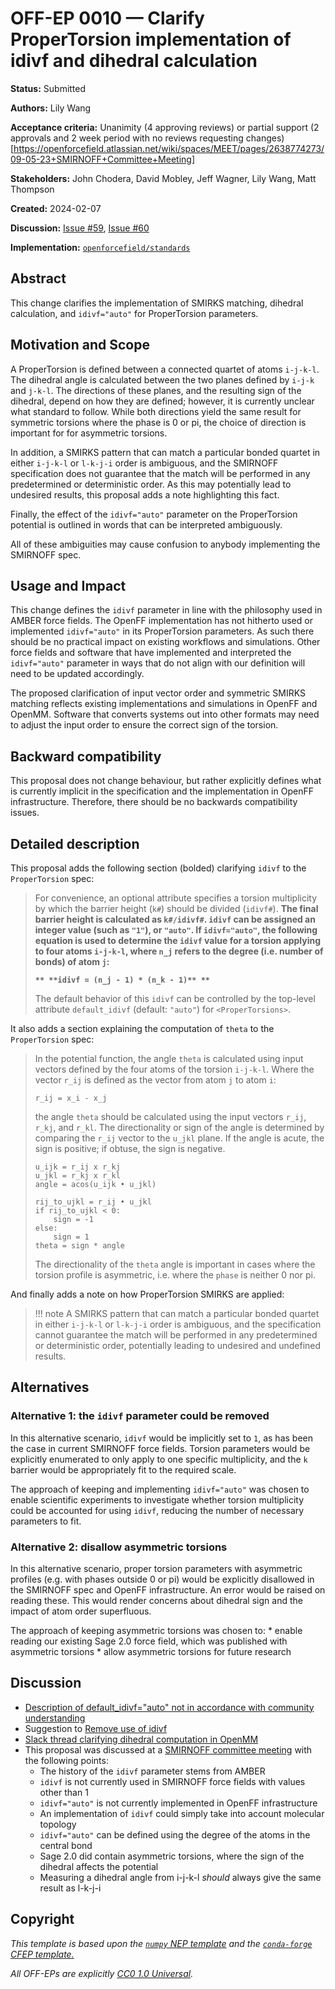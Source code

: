 # OFF-EP 0010 — Clarify ProperTorsion implementation of idivf and dihedral calculation

**Status:** Submitted

**Authors:** Lily Wang

**Acceptance criteria:** Unanimity (4 approving reviews) or partial support (2 approvals and 2 week period with no reviews requesting changes)[https://openforcefield.atlassian.net/wiki/spaces/MEET/pages/2638774273/09-05-23+SMIRNOFF+Committee+Meeting]

**Stakeholders:** John Chodera, David Mobley, Jeff Wagner, Lily Wang, Matt Thompson

**Created:** 2024-02-07

**Discussion:** [Issue #59](https://github.com/openforcefield/standards/issues/59), [Issue #60](https://github.com/openforcefield/standards/issues/60)

**Implementation:** [``openforcefield/standards``](https://github.com/openforcefield/standards)

## Abstract

This change clarifies the implementation of SMIRKS matching, dihedral calculation, and `idivf="auto"` for ProperTorsion parameters.

## Motivation and Scope

A ProperTorsion is defined between a connected quartet of atoms `i-j-k-l`. The dihedral angle is calculated between the two planes defined by `i-j-k` and `j-k-l`. The directions of these planes, and the resulting sign of the dihedral, depend on how they are defined; however, it is currently unclear what standard to follow. While both directions yield the same result for symmetric torsions where the phase is 0 or pi, the choice of direction is important for for asymmetric torsions.

In addition, a SMIRKS pattern that can match a particular 
bonded quartet in either `i-j-k-l` or `l-k-j-i` order is 
ambiguous, and the SMIRNOFF specification does not 
guarantee that the match will be performed in any predetermined or deterministic order. As this may
potentially lead to undesired results, this proposal
adds a note highlighting this fact.

Finally, the effect of the `idivf="auto"` parameter on the ProperTorsion potential is outlined in words that can be interpreted ambiguously.

All of these ambiguities may cause confusion to anybody implementing the SMIRNOFF spec.

## Usage and Impact

This change defines the ``idivf`` parameter in line with the philosophy used in AMBER force fields. The OpenFF implementation has not hitherto used or implemented ``idivf="auto"`` in its ProperTorsion parameters. As such there should be no practical impact on existing workflows and simulations. Other force fields and software that have implemented and interpreted the `idivf="auto"` parameter in ways that do not align with our definition will need to be updated accordingly.

The proposed clarification of input vector order and symmetric SMIRKS matching reflects existing implementations and simulations in OpenFF and OpenMM. Software that converts systems out into other formats may need to adjust the input order to ensure the correct sign of the torsion.

## Backward compatibility

This proposal does not change behaviour, but rather explicitly defines what is currently implicit in the
specification and the implementation in OpenFF infrastructure.
Therefore, there should be no backwards compatibility issues.

## Detailed description

This proposal adds the following section (bolded) clarifying ``idivf`` to the ``ProperTorsion`` spec:

> For convenience, an optional attribute specifies a torsion multiplicity by which the barrier height (``k#``) should be divided (`idivf#`). **The final barrier height is calculated as ``k#/idivf#``. ``idivf`` can be assigned an integer value (such as `"1"`), or `"auto"`. If `idivf="auto"`, the following equation is used to determine the ``idivf`` value for a torsion applying to four atoms `i-j-k-l`, where ``n_j`` refers to the degree (i.e. number of bonds) of atom `j`:**
> 
> **```**
> **idivf = (n_j - 1) * (n_k - 1)**
> **```**
> 
> The default behavior of this ``idivf`` can be controlled by the top-level attribute `default_idivf` (default: `"auto"`) for `<ProperTorsions>`.

It also adds a section explaining the computation of ``theta`` to the ``ProperTorsion`` spec:

> In the potential function, the angle ``theta`` is calculated using input vectors
> defined by the four atoms of the torsion `i-j-k-l`.
> Where the vector ``r_ij`` is defined as the vector from atom `j` to atom `i`:
> ```
> r_ij = x_i - x_j
> ```
> the angle ``theta`` should be calculated using the input vectors ``r_ij``, ``r_kj``, and ``r_kl``.
> The directionality or sign of the angle is determined by comparing the `r_ij` vector to the `u_jkl` plane. If the angle is acute, the sign is positive; if obtuse, the sign is negative.
> 
> ```
> u_ijk = r_ij x r_kj
> u_jkl = r_kj x r_kl
> angle = acos(u_ijk • u_jkl)
> 
> rij_to_ujkl = r_ij • u_jkl
> if rij_to_ujkl < 0:
>     sign = -1
> else:
>     sign = 1
> theta = sign * angle
> ```
> 
> The directionality of the ``theta`` angle is important in cases where the torsion profile is asymmetric,
> i.e. where the ``phase`` is neither 0 nor pi.

And finally adds a note on how ProperTorsion SMIRKS are applied:

> !!! note
>     A SMIRKS pattern that can match a particular bonded 
>     quartet in either `i-j-k-l` or `l-k-j-i` order is 
>     ambiguous, and the specification cannot guarantee the 
>     match will be performed in any predetermined or 
>     deterministic order, potentially leading to undesired 
>     and undefined results.

## Alternatives

### Alternative 1: the `idivf` parameter could be removed

In this alternative scenario, `idivf` would be implicitly set to `1`, as has been the case
in current SMIRNOFF force fields. Torsion parameters would be explicitly enumerated
to only apply to one specific multiplicity, and the `k` barrier would be appropriately fit
to the required scale.

The approach of keeping and implementing `idivf="auto"` was chosen to enable scientific
experiments to investigate whether torsion multiplicity could be accounted for using `idivf`,
reducing the number of necessary parameters to fit.

### Alternative 2: disallow asymmetric torsions

In this alternative scenario, proper torsion parameters with asymmetric profiles
(e.g. with phases outside 0 or pi) would be explicitly disallowed in the SMIRNOFF spec
and OpenFF infrastructure. An error would be raised on reading these. This would render concerns about dihedral sign and the impact of atom order superfluous.

The approach of keeping asymmetric torsions was chosen to:
    * enable reading our existing Sage 2.0 force field, which was published with asymmetric torsions
    * allow asymmetric torsions for future research

## Discussion

- [Description of default_idivf="auto" not in accordance with community understanding](https://github.com/openforcefield/standards/issues/60)
- Suggestion to [Remove use of idivf](https://github.com/openforcefield/standards/issues/59)
- [Slack thread clarifying dihedral computation in OpenMM](https://openforcefieldgroup.slack.com/archives/C4VHEFXS5/p1707080215101849)
- This proposal was discussed at a [SMIRNOFF committee meeting](https://openforcefield.atlassian.net/wiki/spaces/MEET/pages/2730000385/02-06-24+SMIRNOFF+Committee+Meeting) with the following points:
    - The history of the `idivf` parameter stems from AMBER
    - `idivf` is not currently used in SMIRNOFF force fields with values other than 1
    - `idivf="auto"` is not currently implemented in OpenFF infrastructure
    - An implementation of `idivf` could simply take into account molecular topology
    - `idivf="auto"` can be defined using the degree of the atoms in the central bond
    - Sage 2.0 did contain asymmetric torsions, where the sign of the dihedral affects the potential
    - Measuring a dihedral angle from i-j-k-l *should* always give the same result as l-k-j-i 

## Copyright

*This template is based upon the [``numpy`` NEP template](
https://github.com/numpy/numpy/blob/master/doc/neps/nep-template.rst) and the
[``conda-forge`` CFEP template.](https://github.com/conda-forge/cfep/blob/master/cfep-00.md)*

*All OFF-EPs are explicitly [CC0 1.0 Universal](https://creativecommons.org/publicdomain/zero/1.0/).*
